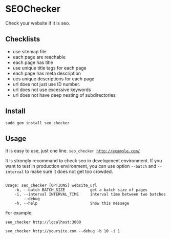 # SEOChecker

Check your website if it is seo.

## Checklists

- use sitemap file
- each page are reachable
- each page has title
- use unique title tags for each page
- each page has meta description
- ues unique descriptions for each page
- url does not just use ID number.
- url does not use excessive keywords
- url does not have deep nesting of subdirectories

## Install

<code>sudo gem install seo_checker</code>

## Usage

It is easy to use, just one line.
<code>seo_checker http://example.com/</code>

It is strongly recommand to check seo in development environment. If you want to test in production environment, you can use option <code>--batch</code> and <code>--interval</code> to make sure it does not get too crowded.

<pre><code>
Usage: seo_checker [OPTIONS] website_url
    -b, --batch BATCH_SIZE           get a batch size of pages
    -i, --interval INTERVAL_TIME     interval time between two batches
        --debug
    -h, --help                       Show this message
</code></pre>

For example:

<pre><code>seo_checker http://localhost:3000</code></pre>

<pre><code>seo_checker http://yoursite.com --debug -b 10 -i 1</code></pre>
